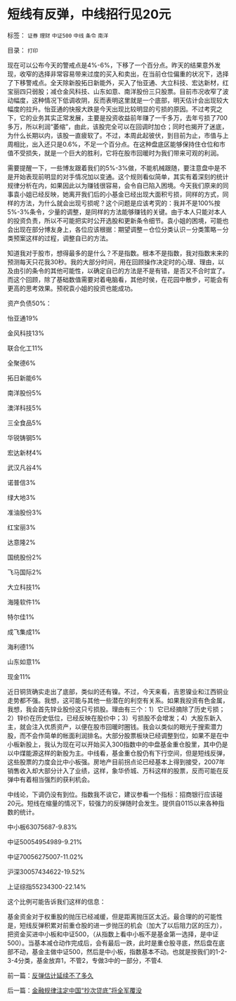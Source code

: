 # 短线有反弹，中线招行见20元

标签： `证券` `理财` `中证500` `中线` `条令` `南洋` 

目录： `打印`

现在可以公布今天的警戒点是4%-6%，下移了一个百分点。昨天的结果意外发现，收窄的选择非常容易带来过度的买入和卖出，在当前仓位偏重的状况下，选择了下移警戒点。全天除新股拓日新能外，买入了怡亚通、大立科技、宏达新材，红宝丽四只弱股；减仓金风科技、山东如意、南洋股份三只股票。目前市况收窄了波动幅度，这种情况下低调收阴，反而表明这里就是一个底部，明天估计会出现较大幅度的拉升。怡亚通的快报大跌是今天出现比较明显的亏损的原因。不过考究之下，它的业务其实正常发展，主要是投资收益前年赚了一千多万，去年亏损了700多万，所以利润“萎缩”，由此，该股完全可以在回调时加仓；同时也揭开了迷底，为什么长期以内，该股一直疲软了。不过，本周此起彼伏，到目前为止，市值与上周相比，出入还只是0.6%，不足一个百分点。在这种盘底区能够保持住仓位和市值不受损失，就是一个巨大的胜利，它将在股市回暖时为我们带来可观的利润。



需要提醒一下，一些博友跟着我们的5%-3%做，不能机械跟随，要注意盘中是不是开始表现前明显的对手情况加以变通。这个规则看似简单，其实有着深刻的统计规律分析在内，如果因此以为赚钱很容易，会令自已陷入困境。今天我们原来的同事袁小姐已经反映，她离开我们后的小基金已经出现大面积亏损，同样的方式，同样的方法，为什么就会出现亏损呢？这个问题是应该考究的：我并不是100%按5%-3%条令，少量的调整，是同样的方法能够赚钱的关键。由于本人只能对本人的投资负责，所以不可能把实时公开选股和更新条令细节。袁小姐的困境，可能也会出现在部分博友身上，各位应该根据：期望调整－仓位分类认识－分类策略－分类预案这样的过程，调整自已的方法。



知道我对于股市，想得最多的是什么？不是指数。根本不是指数，我对指数末来的预测每天只花我30秒。我的大部分时间，用在回顾操作决定时的心理、理由，以及由引的条令的其他可能性，以确定自已的方法是不是有错，是否又不合时宜了。而这个回顾，除了基础数值需要对着电脑看，其他时侯，在花园中散步，可能会有更高的思考效果。预祝袁小姐的投资也能成功。



资产负债50%：

怡亚通19%

金风科技13%

联合化工11%

全聚德6%

拓日新能6%

南洋股份5%

澳洋科技5%

三全食品5%

华锐铸钢5%

宏达新材4%

武汉凡谷4%

诺普信3%

绿大地3%

准油股份3%

红宝丽3%

达意隆2%

国统股份2%

飞马国际2%

大立科技1%

海隆软件1%

特尔佳1%

成飞集成1%

海利德1%

山东如意1%

现金11%



近日铜货确实走出了底部，类似的还有镍。不过，今天来看，吉恩镍业和江西铜业走势都不强。我想，这可能与其他一些潜在的利空有关系。如果我投资有色金属，我想，我会首先锌业股份这只亏损股。理由有三个：1）它已经摘除了历史亏损；2）锌价在历史低位，已经反映在股价中；3）亏损股不会增发；4）大股东新入主，就会注入优质资产，以便在股市回暖时圈钱。我会以类似的眼光于搜索潜力股，而不会作简单的帐面利润排名。大部分股票板块已经调整到位，如果不是在中小板新股上，我认为现在可以开始买入300指数中的中盘基金重仓股里，其中仍是以中煤能源这样的新股为主。中线看，基金重仓股仍有下行空间，但是短线反弹，这些股票的力度会比中小板强。房地产目前拐点论已经基本上得到接受，2007年销售收入却大部分计入了业绩，这样，象华侨城、万科这样的股票，反而可能在反弹中有着相当强烈的获利机会。



中线论，下调仍没有到位。指数我不谈它，建议参看一个指标：招商银行应该碰20元。短线在缩量的情况下，较强力的反弹随时会发生。提供自0115以来各种指数的统计。

中小板63075687-9.83%

中证50054954989-9.21%

中证70056275007-11.02%

沪深30057434622-19.52%

上证综指55234300-22.14%



这个比例可能告诉我们这样的信息：

基金资金对于权重股的抛压已经减缓，但是距离抛压区太近。最合理的的可能性是，短线反弹积累对前重仓股的进一步抛压的机会（加大了以后阻力区的压力），把资金买进中小板和中证500，（从指数上看中小板不是基金第一选择，是中证500）。当基本减仓动作完成后，会有最后一跌，此时是重仓股寻底，然后盘在底部不动，基金主做中证500，然后是中小板，指数基本不动。也就是按我们的1-2-3-4分类，基金放弃1，不管2，专做3中的一部分，不管4.





前一篇：[反弹估计延续不了多久](../../../2008/2/27/反弹估计延续不了多久.md)

后一篇：[金融规律注定中国“抄次贷底”将全军覆没](../../../2008/2/28/金融规律注定中国“抄次贷底”将全军覆没.md)